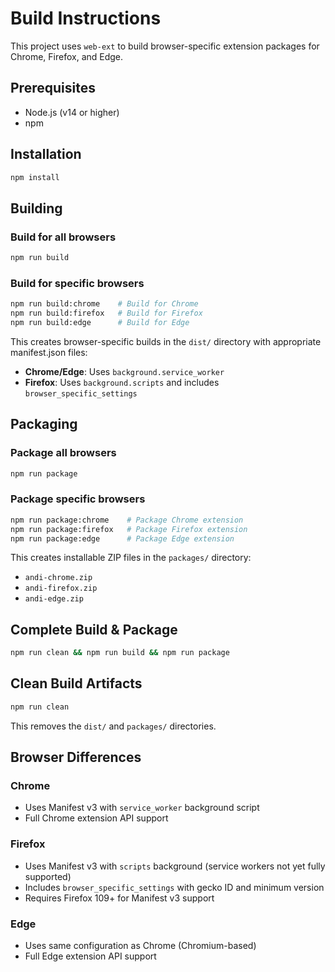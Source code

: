 # Build Instructions

This project uses `web-ext` to build browser-specific extension packages for Chrome, Firefox, and Edge.

## Prerequisites

- Node.js (v14 or higher)
- npm

## Installation

```bash
npm install
```

## Building

### Build for all browsers
```bash
npm run build
```

### Build for specific browsers
```bash
npm run build:chrome    # Build for Chrome
npm run build:firefox   # Build for Firefox  
npm run build:edge      # Build for Edge
```

This creates browser-specific builds in the `dist/` directory with appropriate manifest.json files:

- **Chrome/Edge**: Uses `background.service_worker`
- **Firefox**: Uses `background.scripts` and includes `browser_specific_settings`

## Packaging

### Package all browsers
```bash
npm run package
```

### Package specific browsers
```bash
npm run package:chrome    # Package Chrome extension
npm run package:firefox   # Package Firefox extension
npm run package:edge      # Package Edge extension
```

This creates installable ZIP files in the `packages/` directory:
- `andi-chrome.zip`
- `andi-firefox.zip` 
- `andi-edge.zip`

## Complete Build & Package
```bash
npm run clean && npm run build && npm run package
```

## Clean Build Artifacts
```bash
npm run clean
```

This removes the `dist/` and `packages/` directories.

## Browser Differences

### Chrome
- Uses Manifest v3 with `service_worker` background script
- Full Chrome extension API support

### Firefox
- Uses Manifest v3 with `scripts` background (service workers not yet fully supported)
- Includes `browser_specific_settings` with gecko ID and minimum version
- Requires Firefox 109+ for Manifest v3 support

### Edge
- Uses same configuration as Chrome (Chromium-based)
- Full Edge extension API support
